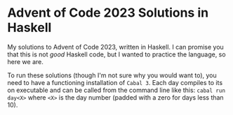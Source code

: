 # Advent of Code 2023 Solutions in Haskell
My solutions to Advent of Code 2023, written in Haskell. I can promise you that this is not *good* Haskell code, but I wanted to practice the language, so here we are.

To run these solutions (though I'm not sure why you would want to), you need to have a functioning installation of ``Cabal 3``. Each day compiles to its on executable and can be called from the command line like this: ``cabal run day<X>`` where ``<X>`` is the day number (padded with a zero for days less than 10). 
